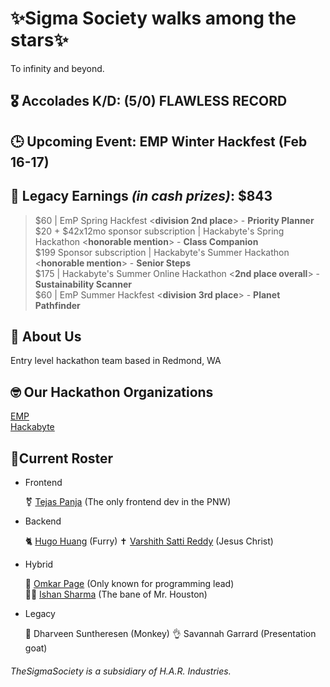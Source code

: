 # ✨Sigma Society walks among the stars✨

To infinity and beyond. 

## 🎖️ Accolades K/D: (5/0) FLAWLESS RECORD
## 🕒 Upcoming Event: EMP Winter Hackfest (Feb 16-17)
## 💸 Legacy Earnings ***(in cash prizes)***: $843
> $60 | EmP Spring Hackfest <**division 2nd place**> - **Priority Planner** <br>
> $20 + $42x12mo sponsor subscription | Hackabyte's Spring Hackathon <**honorable mention**> - **Class Companion** <br>
> $199 Sponsor subscription  | Hackabyte's Summer Hackathon <**honorable mention**> - **Senior Steps** <br>
> $175 | Hackabyte's Summer Online Hackathon <**2nd place overall**> - **Sustainability Scanner** <br>
> $60 | EmP Summer Hackfest <**division 3rd place**> - **Planet Pathfinder**


## 🗿 About Us
Entry level hackathon team based in Redmond, WA  


## 🤓 Our Hackathon Organizations
<a href="https://emphackfest.org/">EMP</a> <br>
<a href="https://www.hackabyte.org/">Hackabyte</a>


## 🤫Current Roster


- Frontend

    ⚧️ <a href="https://github.com/TejasDoesStuff">Tejas Panja</a> (The only frontend dev in the PNW)

- Backend
  
    🐈 <a href="https://github.com/ilovecrayons">Hugo Huang</a> (Furry)
    ✝️ <a href="https://github.com/not-varram">Varshith Satti Reddy</a> (Jesus Christ)  
    

- Hybrid

    🐐 <a href="https://github.com/datboi-212">Omkar Page</a> (Only known for programming lead) <br>
    🧏‍♂️ <a href="https://github.com/gamedoescool">Ishan Sharma</a> (The bane of Mr. Houston)

    
- Legacy  

    🙉 Dharveen Suntheresen (Monkey)
    👌 Savannah Garrard (Presentation goat)


###### TheSigmaSociety is a subsidiary of H.A.R. Industries.
